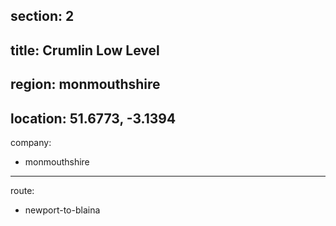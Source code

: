 section: 2
----
title: Crumlin Low Level
----
region: monmouthshire
----
location: 51.6773, -3.1394
----
company:
- monmouthshire
----
route:
- newport-to-blaina
